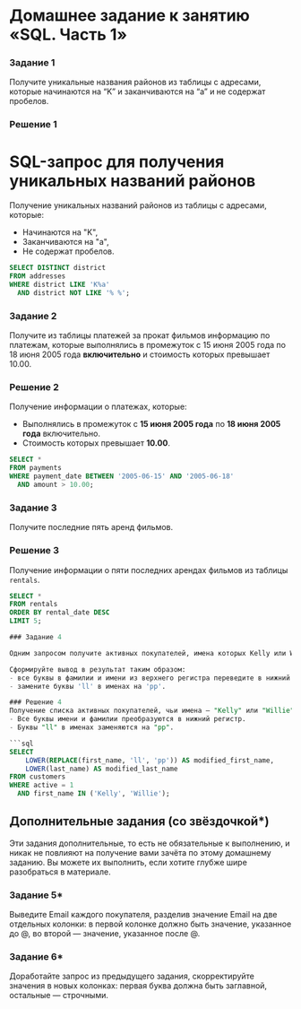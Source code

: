 # Домашнее задание к занятию «SQL. Часть 1»

### Задание 1

Получите уникальные названия районов из таблицы с адресами, которые начинаются на “K” и заканчиваются на “a” и не содержат пробелов.

### Решение 1

# SQL-запрос для получения уникальных названий районов

Получение уникальных названий районов из таблицы с адресами, которые:
- Начинаются на "K",
- Заканчиваются на "a",
- Не содержат пробелов.

```sql
SELECT DISTINCT district
FROM addresses
WHERE district LIKE 'K%a'
  AND district NOT LIKE '% %';
```

### Задание 2

Получите из таблицы платежей за прокат фильмов информацию по платежам, которые выполнялись в промежуток с 15 июня 2005 года по 18 июня 2005 года **включительно** и стоимость которых превышает 10.00.

### Решение 2
Получение информации о платежах, которые:
- Выполнялись в промежуток с **15 июня 2005 года** по **18 июня 2005 года** включительно.
- Стоимость которых превышает **10.00**.

```sql
SELECT *
FROM payments
WHERE payment_date BETWEEN '2005-06-15' AND '2005-06-18'
  AND amount > 10.00;
```

### Задание 3

Получите последние пять аренд фильмов.

### Решение 3
Получение информации о пяти последних арендах фильмов из таблицы `rentals`.

```sql
SELECT *
FROM rentals
ORDER BY rental_date DESC
LIMIT 5;

### Задание 4

Одним запросом получите активных покупателей, имена которых Kelly или Willie. 

Сформируйте вывод в результат таким образом:
- все буквы в фамилии и имени из верхнего регистра переведите в нижний регистр,
- замените буквы 'll' в именах на 'pp'.

### Решение 4
Получение списка активных покупателей, чьи имена — "Kelly" или "Willie". В результате:
- Все буквы имени и фамилии преобразуются в нижний регистр.
- Буквы "ll" в именах заменяются на "pp".

```sql
SELECT 
    LOWER(REPLACE(first_name, 'll', 'pp')) AS modified_first_name,
    LOWER(last_name) AS modified_last_name
FROM customers
WHERE active = 1
  AND first_name IN ('Kelly', 'Willie');
```
## Дополнительные задания (со звёздочкой*)
Эти задания дополнительные, то есть не обязательные к выполнению, и никак не повлияют на получение вами зачёта по этому домашнему заданию. Вы можете их выполнить, если хотите глубже шире разобраться в материале.

### Задание 5*

Выведите Email каждого покупателя, разделив значение Email на две отдельных колонки: в первой колонке должно быть значение, указанное до @, во второй — значение, указанное после @.

### Задание 6*

Доработайте запрос из предыдущего задания, скорректируйте значения в новых колонках: первая буква должна быть заглавной, остальные — строчными.
